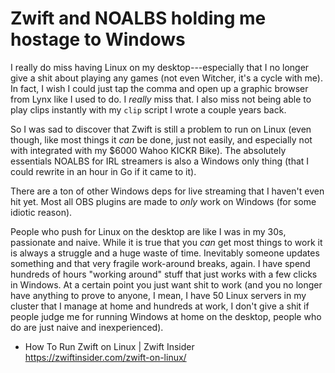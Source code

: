 # Zwift and NOALBS holding me hostage to Windows

I really do miss having Linux on my desktop---especially that I no longer give a shit about playing any games (not even Witcher, it's a cycle with me). In fact, I wish I could just tap the comma and open up a graphic browser from Lynx like I used to do. I *really* miss that. I also miss not being able to play clips instantly with my `clip` script I wrote a couple years back.

So I was sad to discover that Zwift is still a problem to run on Linux (even though, like most things it *can* be done, just not easily, and especially not with integrated with my \$6000 Wahoo KICKR Bike). The absolutely essentials NOALBS for IRL streamers is also a Windows only thing (that I could rewrite in an hour in Go if it came to it).

There are a ton of other Windows deps for live streaming that I haven't even hit yet. Most all OBS plugins are made to *only* work on Windows (for some idiotic reason).

People who push for Linux on the desktop are like I was in my 30s, passionate and naive. While it is true that you *can* get most things to work it is always a struggle and a huge waste of time. Inevitably someone updates something and that very fragile work-around breaks, again. I have spend hundreds of hours "working around" stuff that just works with a few clicks in Windows. At a certain point you just want shit to work (and you no longer have anything to prove to anyone, I mean, I have 50 Linux servers in my cluster that I manage at home and hundreds at work, I don't give a shit if people judge me for running Windows at home on the desktop, people who do are just naive and inexperienced).

* How To Run Zwift on Linux \| Zwift Insider  
  <https://zwiftinsider.com/zwift-on-linux/>
